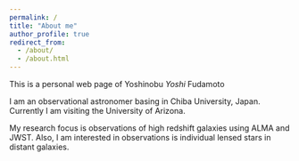 ```yaml
---
permalink: /
title: "About me"
author_profile: true
redirect_from: 
  - /about/
  - /about.html
---
```


This is a personal web page of Yoshinobu *Yoshi* Fudamoto

I am an observational astronomer basing in Chiba University, Japan.
Currently I am visiting the University of Arizona.

My research focus is observations of high redshift galaxies using ALMA and JWST.
Also, I am interested in observations is individual lensed stars in distant galaxies.